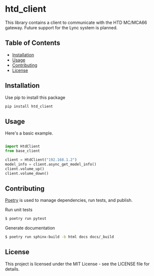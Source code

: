 # htd_client

This library contains a client to communicate with the HTD MC/MCA66 gateway. Future support
for the Lync system is planned.

## Table of Contents

- [Installation](#installation)
- [Usage](#usage)
- [Contributing](#contributing)
- [License](#license)

## Installation

Use pip to install this package

```bash
pip install htd_client
```

## Usage

Here's a basic example.

```python

import HtdClient
from base_client

client = HtdClient("192.168.1.2")
model_info = client.async_get_model_info()
client.volume_up()
client.volume_down()

```

## Contributing

[Poetry](https://python-poetry.org/docs/#installation) is used to manage dependencies, run tests, and publish.

Run unit tests

```bash
$ poetry run pytest
```

Generate documentation

```bash
$ poetry run sphinx-build -b html docs docs/_build 
```

## License

This project is licensed under the MIT License - see the LICENSE file for details.
